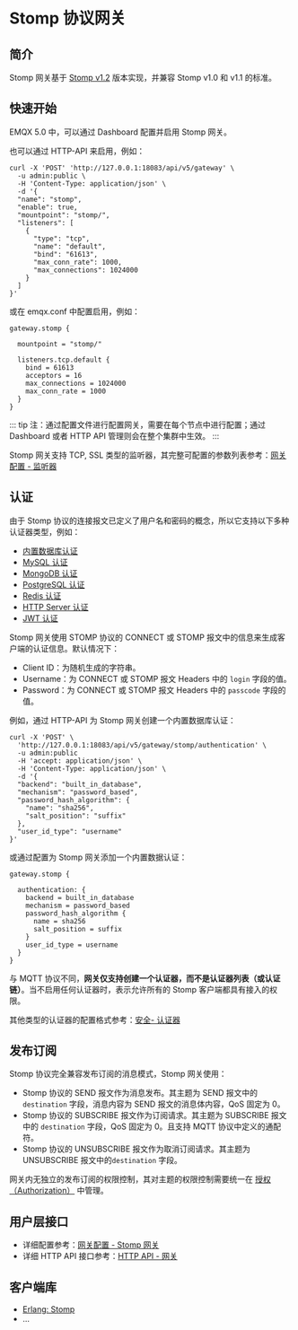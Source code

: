 # Stomp 协议网关

## 简介

Stomp 网关基于 [Stomp v1.2](https://stomp.github.io/stomp-specification-1.2.html) 版本实现，并兼容 Stomp v1.0 和 v1.1 的标准。

## 快速开始

EMQX 5.0 中，可以通过 Dashboard 配置并启用 Stomp 网关。

也可以通过 HTTP-API 来启用，例如：
```
curl -X 'POST' 'http://127.0.0.1:18083/api/v5/gateway' \
  -u admin:public \
  -H 'Content-Type: application/json' \
  -d '{
  "name": "stomp",
  "enable": true,
  "mountpoint": "stomp/",
  "listeners": [
    {
      "type": "tcp",
      "name": "default",
      "bind": "61613",
      "max_conn_rate": 1000,
      "max_connections": 1024000
    }
  ]
}'
```

或在 emqx.conf 中配置启用，例如：

```hocon
gateway.stomp {

  mountpoint = "stomp/"

  listeners.tcp.default {
    bind = 61613
    acceptors = 16
    max_connections = 1024000
    max_conn_rate = 1000
  }
}
```

::: tip
注：通过配置文件进行配置网关，需要在每个节点中进行配置；通过 Dashboard 或者 HTTP API 管理则会在整个集群中生效。
:::

Stomp 网关支持 TCP, SSL 类型的监听器，其完整可配置的参数列表参考：[网关配置 - 监听器](#todo)


## 认证

由于 Stomp 协议的连接报文已定义了用户名和密码的概念，所以它支持以下多种认证器类型，例如：
- [内置数据库认证](#todo)
- [MySQL 认证](#todo)
- [MongoDB 认证](#todo)
- [PostgreSQL 认证](#todo)
- [Redis 认证](#todo)
- [HTTP Server 认证](#todo)
- [JWT 认证](#todo)

Stomp 网关使用 STOMP 协议的 CONNECT 或 STOMP 报文中的信息来生成客户端的认证信息。默认情况下：

- Client ID：为随机生成的字符串。
- Username：为 CONNECT 或 STOMP 报文 Headers 中的 `login` 字段的值。
- Password：为 CONNECT 或 STOMP 报文 Headers 中的 `passcode` 字段的值。

例如，通过 HTTP-API 为 Stomp 网关创建一个内置数据库认证：

```
curl -X 'POST' \
  'http://127.0.0.1:18083/api/v5/gateway/stomp/authentication' \
  -u admin:public
  -H 'accept: application/json' \
  -H 'Content-Type: application/json' \
  -d '{
  "backend": "built_in_database",
  "mechanism": "password_based",
  "password_hash_algorithm": {
    "name": "sha256",
    "salt_position": "suffix"
  },
  "user_id_type": "username"
}'
```

或通过配置为 Stomp 网关添加一个内置数据认证：
```hocon
gateway.stomp {

  authentication: {
    backend = built_in_database
    mechanism = password_based
    password_hash_algorithm {
      name = sha256
      salt_position = suffix
    }
    user_id_type = username
  }
}
```

与 MQTT 协议不同，**网关仅支持创建一个认证器，而不是认证器列表（或认证链）**。当不启用任何认证器时，表示允许所有的 Stomp 客户端都具有接入的权限。

其他类型的认证器的配置格式参考：[安全- 认证器](#todo)

## 发布订阅

Stomp 协议完全兼容发布订阅的消息模式，Stomp 网关使用：

- Stomp 协议的 SEND 报文作为消息发布。其主题为 SEND 报文中的 `destination` 字段，消息内容为 SEND 报文的消息体内容，QoS 固定为 0。
- Stomp 协议的 SUBSCRIBE 报文作为订阅请求。其主题为 SUBSCRIBE 报文中的 `destination` 字段，QoS 固定为 0。且支持 MQTT 协议中定义的通配符。
- Stomp 协议的 UNSUBSCRIBE 报文作为取消订阅请求。其主题为 UNSUBSCRIBE 报文中的`destination` 字段。

网关内无独立的发布订阅的权限控制，其对主题的权限控制需要统一在 [授权（Authorization）](#todo) 中管理。

## 用户层接口

<!-- 是否可以列举该网关特有的配置格式 -->
- 详细配置参考：[网关配置 - Stomp 网关](#todo)
- 详细 HTTP API 接口参考：[HTTP API - 网关](#todo)

## 客户端库

- [Erlang: Stomp](#todo)
- ...
